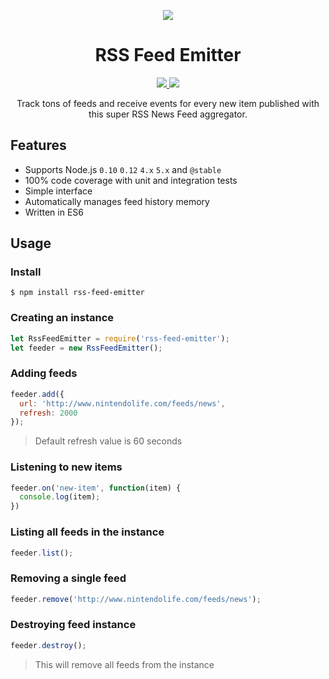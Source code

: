 <p align="center">
  <img src="https://raw.githubusercontent.com/filipedeschamps/rss-feed-emitter/master/content/logo.gif">
</p>

<h1 align="center">RSS Feed Emitter</h1>

<p align="center">
  <a href="https://travis-ci.org/filipedeschamps/rss-feed-emitter">
    <img src="https://travis-ci.org/filipedeschamps/rss-feed-emitter.svg?branch=master">
  </a>
  <a href="https://codeclimate.com/github/filipedeschamps/rss-feed-emitter/coverage">
    <img src="https://codeclimate.com/github/filipedeschamps/rss-feed-emitter/badges/coverage.svg">
  </a>
</p>

<p align="center">
  Track tons of feeds and receive events for every new item published with this super RSS News Feed aggregator.
</p>



## Features

 * Supports Node.js `0.10` `0.12` `4.x` `5.x` and `@stable`
 * 100% code coverage with unit and integration tests
 * Simple interface
 * Automatically manages feed history memory
 * Written in ES6

## Usage

### Install

```
$ npm install rss-feed-emitter
```

### Creating an instance

``` js
let RssFeedEmitter = require('rss-feed-emitter');
let feeder = new RssFeedEmitter();
```

### Adding feeds

``` js
feeder.add({
  url: 'http://www.nintendolife.com/feeds/news',
  refresh: 2000
});
```

> Default refresh value is 60 seconds

### Listening to new items

``` js
feeder.on('new-item', function(item) {
  console.log(item);
})
```

### Listing all feeds in the instance
``` js
feeder.list();
```

### Removing a single feed

``` js
feeder.remove('http://www.nintendolife.com/feeds/news');
```

### Destroying feed instance

``` js
feeder.destroy();
```
> This will remove all feeds from the instance
